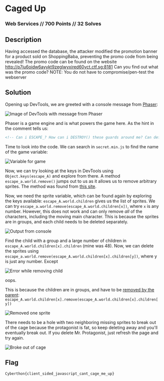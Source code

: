 # Caged Up

### Web Services // 700 Points // 32 Solves

## Description

Having accessed the database, the attacker modified the promotion banner for a product sold on ShoppingBaba, preventing the promo code from being revealed! The promo code can be found on the website http://p7ju6oidw6ayykt9zeglwyxired60yct.ctf.sg:8181 Can you find out what was the promo code?
NOTE: You do not have to compromise/pen-test the webserver

## Solution

Opening up DevTools, we are greeted with a console message from [Phaser](https://phaser.io/):

![Image of DevTools with message from Phaser](https://raw.githubusercontent.com/willi123yao/Cyberthon2020_Writeups/master/web_services/caged-up/1.png)

Phaser is a game engine and is what powers the game here. As the hint in the comment tells us:

```html
<!-- Can i ESCAPE_? How can i DESTROY() these guards around me? Can defeating a few of them open up some gaps for me to get through? -->
```

Time to look into the code. We can search in `secret.min.js` to find the name of the game variable: 

![Variable for game](https://raw.githubusercontent.com/willi123yao/Cyberthon2020_Writeups/master/web_services/caged-up/2.png)

Now, we can try looking at the keys in DevTools using `Object.keys(escape_A)` and explore from there. A method `escape_a.world.remove()` jumps out to us as it allows us to remove arbitrary sprites. The method was found from [this site](https://www.html5gamedevs.com/topic/13241-showhide-sprites-texts/).

Now, we need the sprite variable, which can be found again by exploring the keys available: `escape_A.world.children` gives us the list of sprites. We can try `escape_a.world.remove(escape_A.world.children[x])`, where `x` is any number. However, this does not work and can only remove _all_ of the characters, including the moving main character. This is because the sprites are in groups, and each child needs to be deleted separately.

![Output from console](https://raw.githubusercontent.com/willi123yao/Cyberthon2020_Writeups/master/web_services/caged-up/3.png)

Find the child with a group and a large number of children in `escape_A.world.children[x].children` (mine was 48). Now, we can delete the sprites using `escape_a.world.remove(escape_A.world.children[x].children[y])`, where y is just any number. Except

![Error while removing child](https://raw.githubusercontent.com/willi123yao/Cyberthon2020_Writeups/master/web_services/caged-up/4.png)

oops.

This is because the children are in groups, and have to be [removed by the parent](https://dustinpfister.github.io/2018/08/26/phaser-group-remove/): `escape_A.world.children[x].remove(escape_A.world.children[x].children[y])`

![Removed one sprite](https://raw.githubusercontent.com/willi123yao/Cyberthon2020_Writeups/master/web_services/caged-up/5.png)

There needs to be a hole with two neighboring missing sprites to break out of the cage because the protagonist is fat, so keep deleting away and you'll eventually break out. If you delete Mr. Protagonist, just refresh the page and try again.

![Broke out of cage](https://raw.githubusercontent.com/willi123yao/Cyberthon2020_Writeups/master/web_services/caged-up/6.png)

## Flag

```
Cyberthon{client_sided_javascript_cant_cage_me_up}
```

